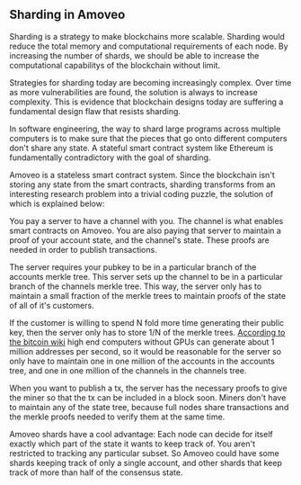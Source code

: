## Sharding in Amoveo

Sharding is a strategy to make blockchains more scalable. Sharding would reduce the total memory and computational requirements of each node. By increasing the number of shards, we should be able to increase the computational capabilitys of the blockchain without limit.

Strategies for sharding today are becoming increasingly complex. Over time as more vulnerabilities are found, the solution is always to increase complexity. This is evidence that blockchain designs today are suffering a fundamental design flaw that resists sharding.

In software engineering, the way to shard large programs across multiple computers is to make sure that the pieces that go onto different computers don't share any state. A stateful smart contract system like Ethereum is fundamentally contradictory with the goal of sharding.

Amoveo is a stateless smart contract system. Since the blockchain isn't storing any state from the smart contracts, sharding transforms from an interesting research problem into a trivial coding puzzle, the solution of which is explained below:

You pay a server to have a channel with you. The channel is what enables smart contracts on Amoveo. You are also paying that server to maintain a proof of your account state, and the channel's state. These proofs are needed in order to publish transactions.

The server requires your pubkey to be in a particular branch of the accounts merkle tree. This server sets up the channel to be in a particular branch of the channels merkle tree. This way, the server only has to maintain a small fraction of the merkle trees to maintain proofs of the state of all of it's customers.

If the customer is willing to spend N fold more time generating their public key, then the server only has to store 1/N of the merkle trees. [According to the bitcoin wiki](https://en.bitcoin.it/wiki/Vanitygen) high end computers without GPUs can generate about 1 million addresses per second, so it would be reasonable for the server so only have to maintain one in one million of the accounts in the accounts tree, and one in one million of the channels in the channels tree.

When you want to publish a tx, the server has the necessary proofs to give the miner so that the tx can be included in a block soon. Miners don't have to maintain any of the state tree, because full nodes share transactions and the merkle proofs needed to verify them at the same time.

Amoveo shards have a cool advantage: Each node can decide for itself exactly which part of the state it wants to keep track of. You aren't restricted to tracking any particular subset.
So Amoveo could have some shards keeping track of only a single account, and other shards that keep track of more than half of the consensus state.